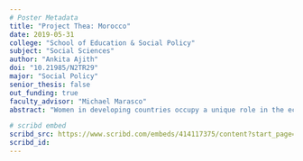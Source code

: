 ```yaml
---
# Poster Metadata
title: "Project Thea: Morocco"
date: 2019-05-31
college: "School of Education & Social Policy"
subject: "Social Sciences"
author: "Ankita Ajith"
doi: "10.21985/N2TR29"
major: "Social Policy"
senior_thesis: false
out_funding: true
faculty_advisor: "Michael Marasco"
abstract: "Women in developing countries occupy a unique role in the economy that is often underappreciated, informal and highly vital to the country’s economic stability. Despite their high productivity and output, women in countries such as Morocco lack support from their government and communities as well as the infrastructure necessary to develop and grow their businesses. Project Thea: Morocco addresses a current gap in the literature on the specific environment women in Morocco face. To answer this question, I conducted a field study by speaking with several organizations and women in Marrakech and Rabat to gain a more nuanced understanding of the business climate. Additionally, I built on and corroborated my findings with the help of peer-reviewed journal articles. My research found an astounding lack of support from the Moroccan government and a generally unwelcoming business environment for female entrepreneurs. My paper further confirms the notion that more infrastructure must be established in developing countries in order to empower the economic leaders of tomorrow."

# scribd embed
scribd_src: https://www.scribd.com/embeds/414117375/content?start_page=1&view_mode=scroll&show_recommendations=false&access_key=key-DjkFOtsVDdlXCaRQqzRN
scribd_id:
---
```

